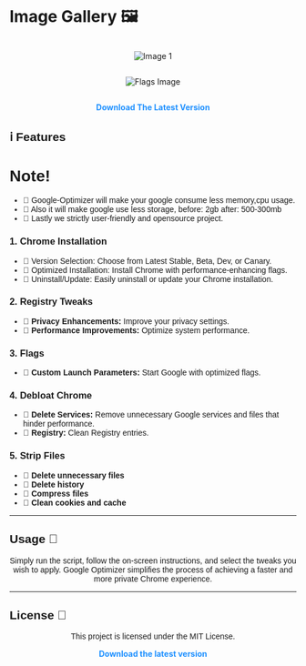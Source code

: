 <p align="center">
<h1>Image Gallery 🖼️</h1>

<div style="display: flex; justify-content: center; align-items: center; flex-direction: column;">
    <p align="center">
    <img src="https://github.com/user-attachments/assets/13104c33-6b9b-411d-afc9-f90b92eea905" alt="Image 1">
     <p align="center">
    <img src="https://github.com/user-attachments/assets/92a3e3d9-7d27-4edc-9860-c4c020cf10b5" alt="Flags Image">
</div>
<p align="center">
  <a href="https://github.com/TheSPEEDO/Google-Optimization-Batch/releases/tag/v5.0/GoogleOptimizer.bat" style="color:#1E90FF; font-weight: bold; text-decoration: none;">Download The Latest Version</a>
<h2 style="font-family: Arial, sans-serif;">ℹ️ Features</h2>
<h1 style="font-family: Consolas, sans-serif;">Note!</h1>
<ul style="font-family: Arial, sans-serif;">
  <li>🔹 Google-Optimizer will make your google consume less memory,cpu usage.</li>
  <li>🔹 Also it will make google use less storage, before: 2gb after: 500-300mb</li>
  <li>🔹 Lastly we strictly user-friendly and opensource project.</li>
</ul>

<h3 style="font-family: Arial, sans-serif;">1. Chrome Installation</h3>
<ul style="font-family: Arial, sans-serif;">
  <li>🔹 Version Selection: Choose from Latest Stable, Beta, Dev, or Canary.</li>
  <li>🔹 Optimized Installation: Install Chrome with performance-enhancing flags.</li>
  <li>🔹 Uninstall/Update: Easily uninstall or update your Chrome installation.</li>
</ul>

<h3 style="font-family: Arial, sans-serif;">2. Registry Tweaks</h3>
<ul style="font-family: Arial, sans-serif;">
  <li>🔹 <strong>Privacy Enhancements:</strong> Improve your privacy settings.</li>
  <li>🔹 <strong>Performance Improvements:</strong> Optimize system performance.</li>
</ul>

<h3 style="font-family: Arial, sans-serif;">3. Flags</h3>
<ul style="font-family: Arial, sans-serif;">
  <li>🔹 <strong>Custom Launch Parameters:</strong> Start Google with optimized flags.</li>
</ul>

<h3 style="font-family: Arial, sans-serif;">4. Debloat Chrome</h3>
<ul style="font-family: Arial, sans-serif;">
  <li>🔹 <strong>Delete Services:</strong> Remove unnecessary Google services and files that hinder performance.</li>
  <li>🔹 <strong>Registry:</strong> Clean Registry entries.</li>
</ul>

<h3 style="font-family: Arial, sans-serif;">5. Strip Files</h3>
<ul style="font-family: Arial, sans-serif;">
  <li>🔹 <strong>Delete unnecessary files</strong></li>
  <li>🔹 <strong>Delete history</strong></li>
  <li>🔹 <strong>Compress files</strong></li>
  <li>🔹 <strong>Clean cookies and cache</strong></li>
</ul>

<hr>

<h2 style="font-family: Arial, sans-serif;">Usage 🔧</h2>

<p align="center" style="font-family: Arial, sans-serif;">
  Simply run the script, follow the on-screen instructions, and select the tweaks you wish to apply.  
  Google Optimizer simplifies the process of achieving a faster and more private Chrome experience.
</p>

<hr>

<h2 style="font-family: Arial, sans-serif;">License 📜</h2>

<p align="center" style="font-family: Arial, sans-serif;">
  This project is licensed under the MIT License.
</p>

<p align="center">
  <a href="https://github.com/TheSPEEDO/Google-Optimization-Batch/releases/tag/v5.0" style="color:#1E90FF; font-weight: bold; text-decoration: none;">Download the latest version</a>
</p>

</body>
</html>
